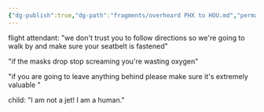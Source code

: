 ```yaml
---
{"dg-publish":true,"dg-path":"fragments/overheard PHX to HOU.md","permalink":"/fragments/overheard-phx-to-hou/","created":"2024-12-23T10:06:19.659-05:00","updated":"2025-02-01T00:29:47.676-05:00"}
---
```



flight attendant: "we don't trust you to follow directions so we're going to walk by and make sure your seatbelt is fastened"

"if the masks drop stop screaming you're wasting oxygen"

"if you are going to leave anything behind please make sure it's extremely valuable "

child: "I am not a jet! I am a human."